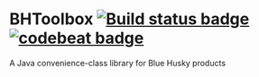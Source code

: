 BHToolbox [![Build status badge](https://travis-ci.org/BlueHuskyStudios/BHToolbox.svg?branch=Travis-CI)](https://travis-ci.org/BlueHuskyStudios/BHToolbox) [![codebeat badge](https://codebeat.co/badges/887b4388-3660-49f9-abdf-3dacd1272f22)](https://codebeat.co/projects/github-com-bluehuskystudios-bhtoolbox)
=========

A Java convenience-class library for Blue Husky products
